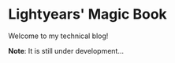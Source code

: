 # Lightyears' Magic Book

Welcome to my technical blog!

**Note**: It is still under development...
